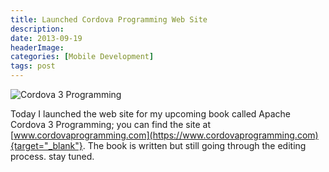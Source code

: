 ```yaml
---
title: Launched Cordova Programming Web Site
description: 
date: 2013-09-19
headerImage: 
categories: [Mobile Development]
tags: post
---
```


![Cordova 3 Programming](/images/covers/acp-cover-160.png)

Today I launched the web site for my upcoming book called Apache Cordova 3 Programming; you can find the site at [www.cordovaprogramming.com](https://www.cordovaprogramming.com){target="_blank"}. The book is written but still going through the editing process. stay tuned.